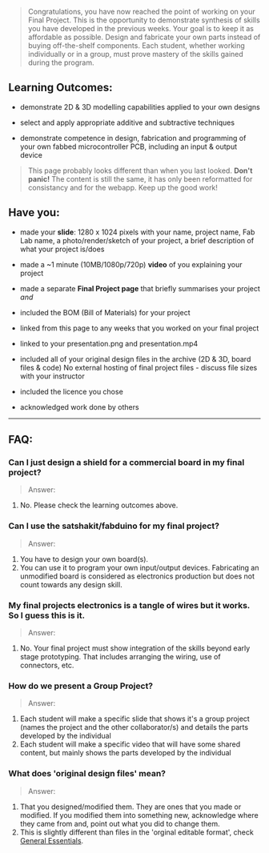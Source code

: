 > Congratulations, you have now reached the point of working on your Final Project. This is the opportunity to demonstrate synthesis of skills you have developed in the previous weeks. Your goal is to keep it as affordable as possible. Design and fabricate your own parts instead of buying off-the-shelf components. Each student, whether working individually or in a group, must prove mastery of the skills gained during the program.

## Learning Outcomes:
* demonstrate 2D & 3D modelling capabilities applied to your own designs

* select and apply appropriate additive and subtractive techniques

* demonstrate competence in design, fabrication and programming of your own fabbed microcontroller PCB, including an input & output device

> This page probably looks different than when you last looked. **Don't panic!** The content is still the same, it has only been reformatted for consistancy and for the webapp. Keep up the good work!

## Have you:
* made your **slide**: 1280 x 1024 pixels with your name, project name, Fab Lab name, a photo/render/sketch of your project, a brief description of what your project is/does

* made a ~1 minute (10MB/1080p/720p) **video** of you explaining your project

* made a separate **Final Project page** that briefly summarises your project _and_

* included the BOM (Bill of Materials) for your project

* linked from this page to any weeks that you worked on your final project

* linked to your presentation.png and presentation.mp4

* included all of your original design files in the archive (2D & 3D, board files & code) No external hosting of final project files - discuss file sizes with your instructor

* included the licence you chose

* acknowledged work done by others



---

## FAQ:

### Can I just design a shield for a commercial board in my final project?
> Answer:
1. No. Please check the learning outcomes above.

### Can I use the satshakit/fabduino for my final project?
> Answer:
1. You have to design your own board(s).
2. You can use it to program your own input/output devices. Fabricating an unmodified board is considered as electronics production but does not count towards any design skill.

### My final projects electronics is a tangle of wires but it works. So I guess this is it.
> Answer:
1. No. Your final project must show integration of the skills beyond early stage prototyping. That includes arranging the wiring, use of connectors, etc.

### How do we present a Group Project?
> Answer:
1. Each student will make a specific slide that shows it's a group project (names the project and the other collaborator/s) and details the parts developed by the individual
2. Each student will make a specific video that will have some shared content, but mainly shows the parts developed by the individual

### What does 'original design files' mean?
> Answer:
1. That you designed/modified them. They are ones that you made or modified. If you modified them into something new, acknowledge where they came from and, point out what you did to change them.   
2. This is slightly different than files in the 'orginal editable format', check [General Essentials](general_essentials.md).  
    

